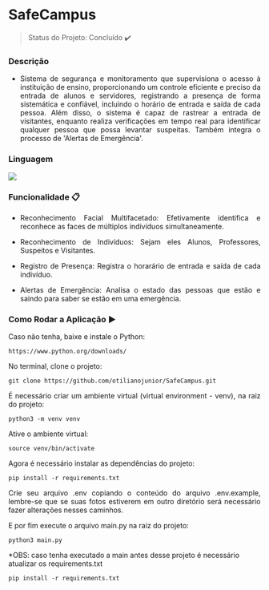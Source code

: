# SafeCampus
> Status do Projeto: Concluído :heavy_check_mark:

### Descrição
- <p align="justify">Sistema de segurança e monitoramento que supervisiona o acesso à instituição de ensino, proporcionando um controle eficiente e preciso da entrada de alunos e servidores, registrando a presença de forma sistemática e confiável, incluindo o horário de entrada e saída de cada pessoa. Além disso, o sistema é capaz de rastrear a entrada de visitantes, enquanto realiza verificações em tempo real para identificar qualquer pessoa que possa levantar suspeitas. Também integra o processo de 'Alertas de Emergência'.

### Linguagem
<img src="https://img.shields.io/static/v1?label=python&message=Linguagem&color=grenn&style=for-the-badge&logo=PYTHON"/>

### Funcionalidade :clipboard:
- <p align="justify">Reconhecimento Facial Multifacetado: Efetivamente identifica e reconhece as faces de múltiplos indivíduos simultaneamente.</p>
- <p align="justify">Reconhecimento de Indivíduos: Sejam eles Alunos, Professores, Suspeitos e Visitantes.</p>
- <p align="justify">Registro de Presença: Registra o horarário de entrada e saída de cada indivíduo. </p>
- <p align="justify">Alertas de Emergência: Analisa o estado das pessoas que estão e saindo para saber se estão em uma emergência.</p>


### Como Rodar a Aplicação :arrow_forward:

<p align="justify">Caso não tenha, baixe e instale o Python:</p>

```
https://www.python.org/downloads/
```

<p align="justify">No terminal, clone o projeto:</p>

```
git clone https://github.com/otilianojunior/SafeCampus.git
```


<p align="justify">É necessário criar um ambiente virtual (virtual environment - venv), na raiz do projeto:</p>

```
python3 -m venv venv
```
<p align="justify">Ative o ambiente virtual:</p>

```
source venv/bin/activate
```
<p align="justify">Agora é necessário instalar as dependências do projeto:</p>

```
pip install -r requirements.txt
```

<p align="justify">Crie seu arquivo .env copiando o conteúdo do arquivo .env.example, lembre-se que se suas fotos estiverem  em outro diretório será necessário fazer alterações nesses caminhos. </p>

<p align="justify">E por fim execute o arquivo main.py na raiz do projeto:</p>

```
python3 main.py
```

*OBS: caso tenha executado a main antes desse projeto é necessário atualizar os requirements.txt

```
pip install -r requirements.txt
```
